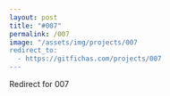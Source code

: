 ```yaml
---
layout: post
title: "#007"
permalink: /007
image: "/assets/img/projects/007
redirect_to:
  - https://gitfichas.com/projects/007
---
```


Redirect for 007